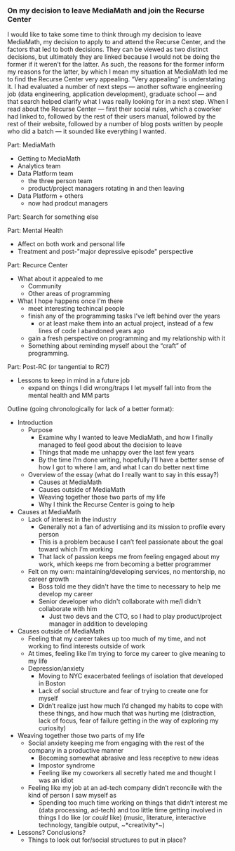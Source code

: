 ### On my decision to leave MediaMath and join the Recurse Center
I would like to take some time to think through my decision to leave MediaMath, my decision to apply to and attend the Recurse Center, and the factors that led to both decisions. They can be viewed as two distinct decisions, but ultimately they are linked because I would not be doing the former if it weren’t for the latter. As such, the reasons for the former inform my reasons for the latter, by which I mean my situation at MediaMath led me to find the Recurse Center very appealing. “Very appealing” is understating it. I had evaluated a number of next steps — another software engineering job (data engineering, application development), graduate school — and that search helped clarify what I was really looking for in a next step. When I read about the Recurse Center — first their social rules, which a coworker had linked to, followed by the rest of their users manual, followed by the rest of their website, followed by a number of blog posts written by people who did a batch — it sounded like everything I wanted.

Part: MediaMath
- Getting to MediaMath
- Analytics team
- Data Platform team
  - the three person team
  - product/project managers rotating in and then leaving
- Data Platform + others
  - now had prodcut managers

Part: Search for something else

Part: Mental Health
- Affect on both work and personal life
- Treatment and post-"major depressive episode" perspective

Part: Recurce Center
- What about it appealed to me
  - Community
  - Other areas of programming
- What I hope happens once I'm there
  - meet interesting techincal people
  - finish any of the programming tasks I've left behind over the years
    - or at least make them into an actual project, instead of a few lines of code I abandoned years ago
  - gain a fresh perspective on programming and my relationship with it
  - Something about reminding myself about the “craft” of programming.

Part: Post-RC (or tangential to RC?)
- Lessons to keep in mind in a future job
  - expand on things I did wrong/traps I let myself fall into from the mental health and MM parts


Outline (going chronologically for lack of a better format):
- Introduction
  - Purpose
    - Examine why I wanted to leave MediaMath, and how I finally managed to feel good about the decision to leave
    - Things that made me unhappy over the last few years
    - By the time I’m done writing, hopefully I’ll have a better sense of how I got to where I am, and what I can do better next time
  - Overview of the essay (what do I really want to say in this essay?)
    - Causes at MediaMath
    - Causes outside of MediaMath
    -  Weaving together those two parts of my life
    - Why I think the Recurse Center is going to help
- Causes at MediaMath
  - Lack of interest in the industry
    - Generally not a fan of advertising and its mission to profile every person
    - This is a problem because I can’t feel passionate about the goal toward which I’m working
    - That lack of passion keeps me from feeling engaged about my work, which keeps me from becoming a better programmer
  - Felt on my own: maintaining/developing services, no mentorship, no career growth
    - Boss told me they didn't have the time to necessary to help me develop my career
    - Senior developer who didn't collaborate with me/I didn't collaborate with him
      - Just two devs and the CTO, so I had to play product/project manager in addition to developing
- Causes outside of MediaMath
  - Feeling that my career takes up too much of my time, and not working to find interests outside of work
  - At times, feeling like I’m trying to force my career to give meaning to my life
  - Depression/anxiety
    - Moving to NYC exacerbated feelings of isolation that developed in Boston
    - Lack of social structure and fear of trying to create one for myself
    - Didn’t realize just how much I’d changed my habits to cope with these things, and how much that was hurting me (distraction, lack of focus, fear of failure getting in the way of exploring my curiosity)
- Weaving together those two parts of my life
  - Social anxiety keeping me from engaging with the rest of the company in a productive manner
    - Becoming somewhat abrasive and less receptive to new ideas
    - Impostor syndrome
    - Feeling like my coworkers all secretly hated me and thought I was an idiot
  - Feeling like my job at an ad-tech company didn’t reconcile with the kind of person I saw myself as
    - Spending too much time working on things that didn’t interest me (data processing, ad-tech) and too little time getting involved in things I do like (or *could* like) (music, literature, interactive technology, tangible output, \~\*creativity\*\~)
- Lessons? Conclusions?
  - Things to look out for/social structures to put in place?